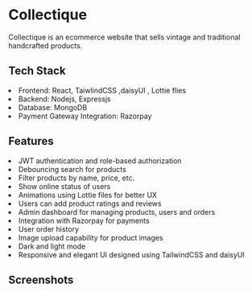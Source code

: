 <h1>Collectique</h1>
<p>Collectique is an ecommerce website that sells vintage and traditional handcrafted products.</p>
<h2>Tech Stack</h2>
<li>Frontend: React, TaiwlindCSS ,daisyUI , Lottie flies</li>
<li>Backend: Nodejs, Expressjs</li>
<li>Database: MongoDB</li>
<li>Payment Gateway Integration: Razorpay</li>
<h2>Features</h2>
<li>JWT authentication and role-based authorization</li>
<li>Debouncing search for products</li>
<li>Filter products by name, price, etc.</li>
<li>Show online status of users</li>
<li>Animations using Lottie files for better UX</li>
<li>Users can add product ratings and reviews</li>
<li>Admin dashboard for managing products, users and orders</li>
<li>Integration with Razorpay for payments</li>
<li>User order history</li>
<li>Image upload capability for product images</li>
<li>Dark and light mode</li>
<li>Responsive and elegant UI designed using TailwindCSS and daisyUI</li>
<h2>Screenshots</h2>
